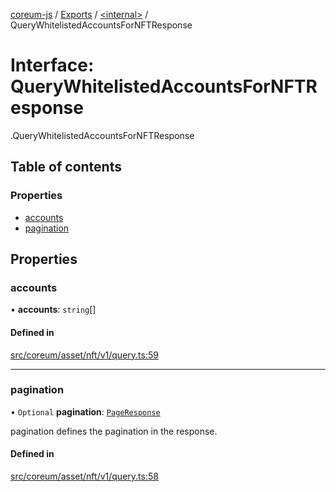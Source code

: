 [coreum-js](../README.md) / [Exports](../modules.md) / [<internal\>](../modules/internal_.md) / QueryWhitelistedAccountsForNFTResponse

# Interface: QueryWhitelistedAccountsForNFTResponse

[<internal>](../modules/internal_.md).QueryWhitelistedAccountsForNFTResponse

## Table of contents

### Properties

- [accounts](internal_.QueryWhitelistedAccountsForNFTResponse.md#accounts)
- [pagination](internal_.QueryWhitelistedAccountsForNFTResponse.md#pagination)

## Properties

### accounts

• **accounts**: `string`[]

#### Defined in

[src/coreum/asset/nft/v1/query.ts:59](https://github.com/PyramydLabs/coreum-js/blob/1b17c7f/src/coreum/asset/nft/v1/query.ts#L59)

___

### pagination

• `Optional` **pagination**: [`PageResponse`](../modules/internal_.md#pageresponse-3)

pagination defines the pagination in the response.

#### Defined in

[src/coreum/asset/nft/v1/query.ts:58](https://github.com/PyramydLabs/coreum-js/blob/1b17c7f/src/coreum/asset/nft/v1/query.ts#L58)
